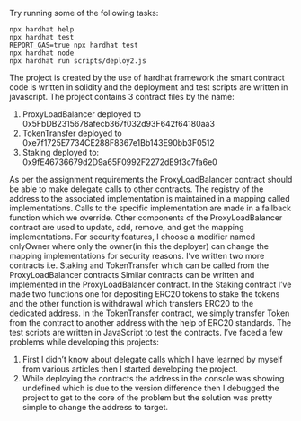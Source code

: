 

Try running some of the following tasks:

```shell
npx hardhat help
npx hardhat test
REPORT_GAS=true npx hardhat test
npx hardhat node
npx hardhat run scripts/deploy2.js
```
The project is created by the use of hardhat framework the smart contract code is written in solidity and the deployment and test scripts are written in javascript. The project contains 3 contract files by the name:
1. ProxyLoadBalancer deployed to 0x5FbDB2315678afecb367f032d93F642f64180aa3
2. TokenTransfer deployed to 0xe7f1725E7734CE288F8367e1Bb143E90bb3F0512
3. Staking deployed to: 0x9fE46736679d2D9a65F0992F2272dE9f3c7fa6e0

As per the assignment requirements the ProxyLoadBalancer contract should be able to make delegate calls to other contracts. The registry of the address to the associated implementation is maintained in a mapping called implementations. Calls to the specific implementation are made in a fallback function which we override. Other components of the ProxyLoadBalancer contract are used to update, add, remove, and get the mapping implementations. For security features, I choose a modifier named onlyOwner where only the owner(in this the deployer) can change the mapping implementations for security reasons.
I’ve written two more contracts i.e. Staking and TokenTransfer which can be called from the ProxyLoadBalancer contracts Similar contracts can be written and implemented in the ProxyLoadBalancer contract.
In the Staking contract I’ve made two functions one for depositing ERC20 tokens to stake the tokens and the other function is withdrawal which transfers ERC20 to the dedicated address.
In the TokenTransfer contract, we simply transfer Token from the contract to another address with the help of ERC20 standards.
The test scripts are written in JavaScript to test the contracts.
I’ve faced a few problems while developing this projects:
1.	First I didn’t know about delegate calls which I have learned by myself from various articles then I started developing the project.
2.	While deploying the contracts the address in the console was showing undefined which is due to the version difference then I debugged the project to get to the core of the problem but the solution was pretty simple to change the address to target.

